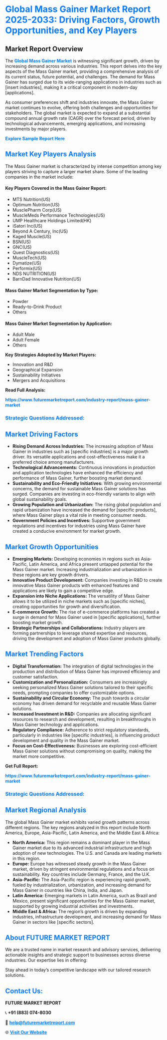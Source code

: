 <h1 style="color: #007BFF;">Global Mass Gainer Market Report 2025-2033: Driving Factors, Growth Opportunities, and Key Players</h1>

<section id="overview">
<h2>Market Report Overview</h2>
<p>The <a href="https://www.futuremarketreport.com/industry-report/mass-gainer-market" style="color: #007BFF; text-decoration: none;"><strong>Global Mass Gainer Market</strong></a> is witnessing significant growth, driven by increasing demand across various industries. This report delves into the key aspects of the Mass Gainer market, providing a comprehensive analysis of its current status, future potential, and challenges. The demand for Mass Gainer has surged due to its wide-ranging applications in industries such as [insert industries], making it a critical component in modern-day [applications].</p>
<p>As consumer preferences shift and industries innovate, the Mass Gainer market continues to evolve, offering both challenges and opportunities for stakeholders. The global market is expected to expand at a substantial compound annual growth rate (CAGR) over the forecast period, driven by technological advancements, emerging applications, and increasing investments by major players.</p>
</section>

<section id="overview">
<p><a href="https://www.futuremarketreport.com/request-sample/reportId=102947" style="color: #007BFF; text-decoration: none;"><strong>Explore Sample Report Here</strong></a></p>
</section>

<section id="key-players">
<h2 style="color: #007BFF;">Market Key Players Analysis</h2>
<p>The Mass Gainer market is characterized by intense competition among key players striving to capture a larger market share. Some of the leading companies in the market include:</p>
<h4>Key Players Covered in the Mass Gainer Report:</h4>
<ul><li>MTS Nutrition(US)</li><li>Optimum Nutrition(US)</li><li>MusclePharm Corp(US)</li><li>MuscleMeds Performance Technologies(US)</li><li>UMP Healthcare Holdings Limited(HK)</li><li>iSatori Inc(US)</li><li>Beyond A Century, Inc(US)</li><li>Kaged Muscle(US)</li><li>BSN(US)</li><li>GNC(US)</li><li>Quest Diagnostics(US)</li><li>MuscleTech(US)</li><li>Dymatize(US)</li><li>Performix(US)</li><li>NDS NUTRITION(US)</li><li>BarnDad Innovative Nutrition(US)</li></ul>
<h4>Mass Gainer Market Segmentation by Type:</h4>
<ul><li>Powder</li><li>Ready-to-Drink Product</li><li>Others</li></ul>

<h4>Mass Gainer Market Segmentation by Application:</h4>
<ul><li>Adult Male</li><li>Adult Female</li><li>Others</li></ul>
<p><strong>Key Strategies Adopted by Market Players:</strong></p>
<ul>
<li>Innovation and R&D</li>
<li>Geographical Expansion</li>
<li>Sustainability Initiatives</li>
<li>Mergers and Acquisitions</li>
</ul>
</section>

<section>
<p><strong>Read Full Analysis: </strong></p><a href="https://www.futuremarketreport.com/industry-report/mass-gainer-market" style="color: #007BFF; text-decoration: none;"><strong>https://www.futuremarketreport.com/industry-report/mass-gainer-market</strong></a>
<h3 style="color: #007BFF;">Strategic Questions Addressed:</h3>
</section>

<section id="driving-factors">
<h2 style="color: #007BFF;">Market Driving Factors</h2>
<ul>
<li><strong>Rising Demand Across Industries:</strong> The increasing adoption of Mass Gainer in industries such as [specific industries] is a major growth driver. Its versatile applications and cost-effectiveness make it a preferred choice among manufacturers.</li>
<li><strong>Technological Advancements:</strong> Continuous innovations in production and application technologies have enhanced the efficiency and performance of Mass Gainer, further boosting market demand.</li>
<li><strong>Sustainability and Eco-Friendly Initiatives:</strong> With growing environmental concerns, the demand for sustainable Mass Gainer solutions has surged. Companies are investing in eco-friendly variants to align with global sustainability goals.</li>
<li><strong>Growing Population and Urbanization:</strong> The rising global population and rapid urbanization have increased the demand for [specific products], where Mass Gainer plays a vital role in meeting consumer needs.</li>
<li><strong>Government Policies and Incentives:</strong> Supportive government regulations and incentives for industries using Mass Gainer have created a conducive environment for market growth.</li>
</ul>
</section>

<section id="growth-opportunities">
<h2 style="color: #007BFF;">Market Growth Opportunities</h2>
<ul>
<li><strong>Emerging Markets:</strong> Developing economies in regions such as Asia-Pacific, Latin America, and Africa present untapped potential for the Mass Gainer market. Increasing industrialization and urbanization in these regions are key growth drivers.</li>
<li><strong>Innovative Product Development:</strong> Companies investing in R&D to create innovative Mass Gainer products with enhanced features and applications are likely to gain a competitive edge.</li>
<li><strong>Expansion into Niche Applications:</strong> The versatility of Mass Gainer allows it to be utilized in niche markets such as [specific niches], creating opportunities for growth and diversification.</li>
<li><strong>E-commerce Growth:</strong> The rise of e-commerce platforms has created a surge in demand for Mass Gainer used in [specific applications], further boosting market growth.</li>
<li><strong>Strategic Partnerships and Collaborations:</strong> Industry players are forming partnerships to leverage shared expertise and resources, driving the development and adoption of Mass Gainer products globally.</li>
</ul>
</section>

<section id="trending-factors">
<h2 style="color: #007BFF;">Market Trending Factors</h2>
<ul>
<li><strong>Digital Transformation:</strong> The integration of digital technologies in the production and distribution of Mass Gainer has improved efficiency and customer satisfaction.</li>
<li><strong>Customization and Personalization:</strong> Consumers are increasingly seeking personalized Mass Gainer solutions tailored to their specific needs, prompting companies to offer customizable options.</li>
<li><strong>Sustainability and Circular Economy:</strong> The push towards a circular economy has driven demand for recyclable and reusable Mass Gainer solutions.</li>
<li><strong>Increased Investment in R&D:</strong> Companies are allocating significant resources to research and development, resulting in breakthroughs in Mass Gainer technology and applications.</li>
<li><strong>Regulatory Compliance:</strong> Adherence to strict regulatory standards, particularly in industries like [specific industries], is influencing product development and quality in the Mass Gainer market.</li>
<li><strong>Focus on Cost-Effectiveness:</strong> Businesses are exploring cost-efficient Mass Gainer solutions without compromising on quality, making the market more competitive.</li>
</ul>
</section>

<section>
<p><strong>Get Full Report: </strong></p><a href="https://www.futuremarketreport.com/industry-report/mass-gainer-market" style="color: #007BFF; text-decoration: none;"><strong>https://www.futuremarketreport.com/industry-report/mass-gainer-market</strong></a>
<h3 style="color: #007BFF;">Strategic Questions Addressed:</h3>
</section>


<section id="regional-analysis">
<h2 style="color: #007BFF;">Market Regional Analysis</h2>
<p>The global Mass Gainer market exhibits varied growth patterns across different regions. The key regions analyzed in this report include North America, Europe, Asia-Pacific, Latin America, and the Middle East & Africa:</p>
<ul>
<li><strong>North America:</strong> This region remains a dominant player in the Mass Gainer market due to its advanced industrial infrastructure and high adoption of new technologies. The U.S. and Canada are leading markets in this region.</li>
<li><strong>Europe:</strong> Europe has witnessed steady growth in the Mass Gainer market, driven by stringent environmental regulations and a focus on sustainability. Key countries include Germany, France, and the U.K.</li>
<li><strong>Asia-Pacific:</strong> The Asia-Pacific region is experiencing rapid growth, fueled by industrialization, urbanization, and increasing demand for Mass Gainer in countries like China, India, and Japan.</li>
<li><strong>Latin America:</strong> Emerging markets in Latin America, such as Brazil and Mexico, present significant opportunities for the Mass Gainer market, supported by growing industrial activities and investments.</li>
<li><strong>Middle East & Africa:</strong> The region’s growth is driven by expanding industries, infrastructure development, and increasing demand for Mass Gainer in sectors like [specific sectors].</li>
</ul>
</section>

<footer>
<h2 style="color: #007BFF;">About FUTURE MARKET REPORT</h2>
<p>We are a trusted name in market research and advisory services, delivering actionable insights and strategic support to businesses across diverse industries. Our expertise lies in offering:</p>

<p>Stay ahead in today’s competitive landscape with our tailored research solutions.</p>

<h2 style="color: #007BFF;">Contact Us:</h2>
<p><strong>FUTURE MARKET REPORT</strong></p>
<p>📞 <strong>+91 (883) 074-8030</strong></p>
<p>📧 <strong><a href="mailto:help@futuremarketreport.com" style="color: #007BFF;">help@futuremarketreport.com</a></strong></p>
<p>🌐 <strong><a href="https://www.futuremarketreport.com/" style="color: #007BFF;">Visit Our Website</a></strong></p>
</footer>